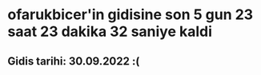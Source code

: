 # ofarukbicer'in gidisine son 5 gun 23 saat 23 dakika 32 saniye kaldi

## Gidis tarihi: 30.09.2022 :(